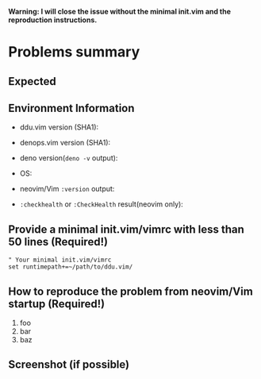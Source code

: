 **Warning:  I will close the issue without the minimal init.vim and the reproduction instructions.**

# Problems summary


## Expected


## Environment Information

 * ddu.vim version (SHA1):

 * denops.vim version (SHA1):

 * deno version(`deno -v` output):

 * OS:

 * neovim/Vim `:version` output:

 * `:checkhealth` or `:CheckHealth` result(neovim only):


## Provide a minimal init.vim/vimrc with less than 50 lines (Required!)

```vim
" Your minimal init.vim/vimrc
set runtimepath+=~/path/to/ddu.vim/
```


## How to reproduce the problem from neovim/Vim startup (Required!)

 1. foo
 2. bar
 3. baz


## Screenshot (if possible)


